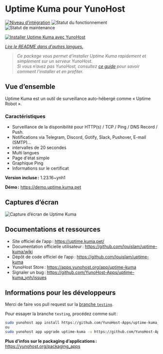 <!--
Nota bene : ce README est automatiquement généré par <https://github.com/YunoHost/apps/tree/master/tools/readme_generator>
Il NE doit PAS être modifié à la main.
-->

# Uptime Kuma pour YunoHost

[![Niveau d’intégration](https://apps.yunohost.org/badge/integration/uptime-kuma)](https://ci-apps.yunohost.org/ci/apps/uptime-kuma/)
![Statut du fonctionnement](https://apps.yunohost.org/badge/state/uptime-kuma)
![Statut de maintenance](https://apps.yunohost.org/badge/maintained/uptime-kuma)

[![Installer Uptime Kuma avec YunoHost](https://install-app.yunohost.org/install-with-yunohost.svg)](https://install-app.yunohost.org/?app=uptime-kuma)

*[Lire le README dans d'autres langues.](./ALL_README.md)*

> *Ce package vous permet d’installer Uptime Kuma rapidement et simplement sur un serveur YunoHost.*  
> *Si vous n’avez pas YunoHost, consultez [ce guide](https://yunohost.org/install) pour savoir comment l’installer et en profiter.*

## Vue d’ensemble

Uptime Kuma est un outil de surveillance auto-hébergé comme « Uptime Robot ».

### Caractéristiques

- Surveillance de la disponibilité pour HTTP(s) / TCP / Ping / DNS Record / Push.
- Notifications via Telegram, Discord, Gotify, Slack, Pushover, E-mail (SMTP)...
- intervalles de 20 secondes
- Multi langues
- Page d'état simple
- Graphique Ping
- Informations sur le certificat

**Version incluse :** 1.23.16~ynh1

**Démo :** <https://demo.uptime.kuma.pet>

## Captures d’écran

![Capture d’écran de Uptime Kuma](./doc/screenshots/example.jpg)

## Documentations et ressources

- Site officiel de l’app : <https://uptime.kuma.pet/>
- Documentation officielle utilisateur : <https://github.com/louislam/uptime-kuma/wiki>
- Dépôt de code officiel de l’app : <https://github.com/louislam/uptime-kuma>
- YunoHost Store : <https://apps.yunohost.org/app/uptime-kuma>
- Signaler un bug : <https://github.com/YunoHost-Apps/uptime-kuma_ynh/issues>

## Informations pour les développeurs

Merci de faire vos pull request sur la [branche `testing`](https://github.com/YunoHost-Apps/uptime-kuma_ynh/tree/testing).

Pour essayer la branche `testing`, procédez comme suit :

```bash
sudo yunohost app install https://github.com/YunoHost-Apps/uptime-kuma_ynh/tree/testing --debug
ou
sudo yunohost app upgrade uptime-kuma -u https://github.com/YunoHost-Apps/uptime-kuma_ynh/tree/testing --debug
```

**Plus d’infos sur le packaging d’applications :** <https://yunohost.org/packaging_apps>
